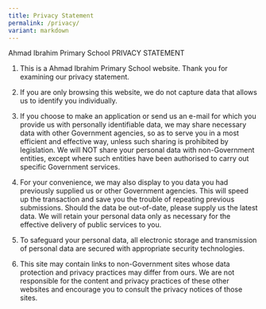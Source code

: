 ```yaml
---
title: Privacy Statement
permalink: /privacy/
variant: markdown
---
```

Ahmad Ibrahim Primary School PRIVACY STATEMENT 

1.	This is a Ahmad Ibrahim Primary School website. Thank you for examining our privacy statement. 
 	 
2. If you are only browsing this website, we do not capture data that allows us to identify you individually. 
 	 
3.	If you choose to make an application or send us an e-mail for which you provide us with personally identifiable data, we may share necessary data with other Government agencies, so as to serve you in a most efficient and effective way, unless such sharing is prohibited by legislation. We will NOT share your personal data with non-Government entities, except where such entities have been authorised to carry out specific Government services. 
 	 
4.	For your convenience, we may also display to you data you had previously supplied us or other Government agencies. This will speed up the transaction and save you the trouble of repeating previous submissions. Should the data be out-of-date, please supply us the latest data. We will retain your personal data only as necessary for the effective delivery of public services to you. 
 	 
5.	To safeguard your personal data, all electronic storage and transmission of personal data are secured with appropriate security technologies. 
 	 
6.	This site may contain links to non-Government sites whose data protection and privacy practices may differ from ours. We are not responsible for the content and privacy practices of these other websites and encourage you to consult the privacy notices of those sites.